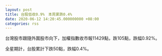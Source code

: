 ```yaml
---
layout: post
title: 台股低收0.9%　本周累跌0.4%
date: 2020-06-12 14:20:45.000000000 +08:00
categories: rss
---
```


台灣股市跟隨外圍股市向下，加權指數收市報11429點，跌105點，跌幅0.92%。

全星期計，台股累計下跌50點，跌幅0.4%。
